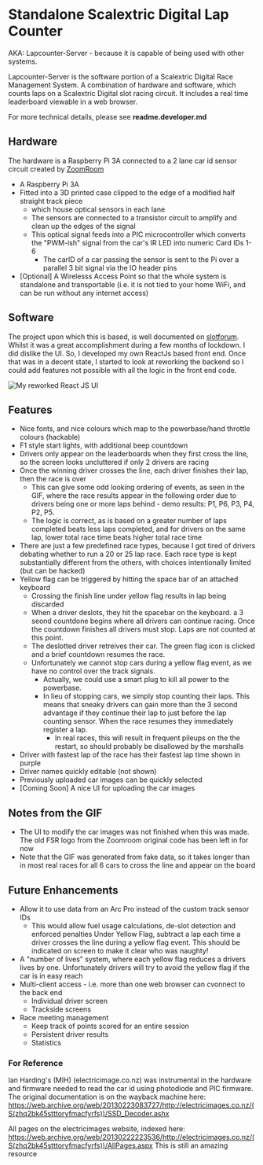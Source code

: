 # Standalone Scalextric Digital Lap Counter

AKA: Lapcounter-Server - because it is capable of being used with other systems.

Lapcounter-Server is the software portion of a Scalextric Digital Race Management System.
A combination of hardware and software, which counts laps on a Scalextric Digital slot racing circuit.
It includes a real time leaderboard viewable in a web browser.

For more technical details, please see **readme.developer.md**

## Hardware
The hardware is a Raspberry Pi 3A connected to a 2 lane car id sensor circuit created by [ZoomRoom](https://www.slotforum.com/members/zoomroom.24952/) 
* A Raspberry Pi 3A
* Fitted into a 3D printed case clipped to the edge of a modified half straight track piece
  * which house optical sensors in each lane
  * The sensors are connected to a transistor circuit to amplify and clean up the edges of the signal
  * This optical signal feeds into a PIC microcontroller which converts the "PWM-ish" signal from the car's IR LED into numeric Card IDs 1-6
    * The carID of a car passing the sensor is sent to the Pi over a parallel 3 bit signal via the IO header pins
* [Optional] A Wirelesss Access Point so that the whole system is standalone and transportable (i.e. it is not tied to your home WiFi, and can be run without any internet access)

## Software
The project upon which this is based, is well documented on [slotforum](https://www.slotforum.com/threads/wifi-raspberry-pi-based-lap-counter-timer.197059/). Whilst it was a great accomplishment during a few months of lockdown. I did dislike the UI. So, I developed my own ReactJs based front end. Once that was in a decent state, I started to look at reworking the backend so I could add features not possible with all the logic in the front end code.

![My reworked React JS UI](docs/shakedown.gif)

## Features

* Nice fonts, and nice colours which map to the powerbase/hand throttle colours (hackable)
* F1 style start lights, with additional beep countdown
* Drivers only appear on the leaderboards when they first cross the line, so the screen looks uncluttered if only 2 drivers are racing
* Once the winning driver crosses the line, each driver finishes their lap, then the race is over
    * This can give some odd looking ordering of events, as seen in the GIF, where the race results appear in the following order due to drivers being one or more laps behind - demo results: P1, P6, P3, P4, P2, P5.
    * The logic is correct, as is based on a greater number of laps completed beats less laps completed, and for drivers on the same lap, lower total race time beats higher total race time
* There are just a few predefined race types, because I got tired of drivers debating whether to run a 20 or 25 lap race. Each race type is kept substantially different from the others, with choices intentionally limited (but can be hacked)
* Yellow flag can be triggered by hitting the space bar of an attached keyboard
    * Crossing the finish line under yellow flag results in lap being discarded
    * When a driver deslots, they hit the spacebar on the keyboard. a 3 seond countdone begins where all drivers can continue racing. Once the countdown finishes all drivers must stop. Laps are not counted at this point.
    * The deslotted driver retreives their car. The green flag icon is clicked and a brief countdown resumes the race.
    * Unfortunately we cannot stop cars during a yellow flag event, as we have no control over the track signals.  
        * Actually, we could use a smart plug to kill all power to the powerbase. 
        * In lieu of stopping cars, we simply stop counting their laps. This means that sneaky drivers can gain more than the 3 second advantage if they continue their lap to just before the lap counting sensor. When the race resumes they immediately register a lap. 
            * In real races, this will result in frequent pileups on the the restart, so should probably be disallowed by the marshalls
* Driver with fastest lap of the race has their fastest lap time shown in purple
* Driver names quickly editable (not shown)
* Previously uploaded car images can be quickly selected
* [Coming Soon] A nice UI for uploading the car images


## Notes from the GIF

* The UI to modify the car images was not finished when this was made. The old FSR logo from the Zoomroom original code has been left in for now
* Note that the GIF was generated from fake data, so it takes longer than in most real races for all 6 cars to cross the line and appear on the board


## Future Enhancements

* Allow it to use data from an Arc Pro instead of the custom track sensor IDs
    * This would allow fuel usage calculations, de-slot detection and  enforced penalties
Under Yellow Flag, subtract a lap each time a driver crosses the line during a yellow flag event. This should be indicated on screen to make it clear who was naughty!
* A "number of lives" system, where each yellow flag reduces a drivers lives by one. Unfortunately drivers will try to avoid the yellow flag if the car is in easy reach
* Multi-client access - i.e. more than one web browser can cvonnect to the back end
    * Individual driver screen
    * Trackside screens
* Race meeting management
    * Keep track of points scored for an entire session
    * Persistent driver results
    * Statistics





### For Reference

Ian Harding's (MIH) (electricimage.co.nz) was instrumental in the hardware and firmware needed to read the car id using photodiode and PIC firmware. The original documentation is on the wayback machine here: https://web.archive.org/web/20130223083727/http://electricimages.co.nz/(S(zhq2bk45stttoryfmacfyrfs))/SSD_Decoder.ashx

All pages on the electricimages website, indexed here: https://web.archive.org/web/20130222223536/http://electricimages.co.nz/(S(zhq2bk45stttoryfmacfyrfs))/AllPages.aspx
This is still an amazing resource
